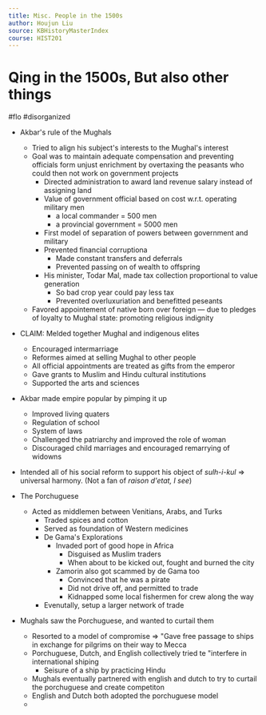 ```yaml
---
title: Misc. People in the 1500s
author: Houjun Liu
source: KBHistoryMasterIndex
course: HIST201
---
```


# Qing in the 1500s, But also other things

#flo #disorganized

* Akbar's rule of the Mughals
    * Tried to align his subject's interests to the Mughal's interest
    * Goal was to maintain adequate compensation and preventing officials form unjust enrichment by overtaxing the peasants who could then not work on government projects
        * Directed administration to award land revenue salary instead of assigning land
        * Value of government official based on cost w.r.t. operating military men
            * a local commander = 500 men
            * a provincial government = 5000 men
        * First model of separation of powers between government and military
        * Prevented financial corruptiona
            * Made constant transfers and deferrals
            * Prevented passing on of wealth to offspring
        * His minister, Todar Mal, made tax collection proportional to value generation
            * So bad crop year could pay less tax
            * Prevented overluxuriation and benefitted peseants
    * Favored appointement of native born over foreign  — due to pledges of loyalty to Mughal state: promoting religious indignity
* CLAIM: Melded together Mughal and indigenous elites
    * Encouraged intermarriage
    * Reformes aimed at selling Mughal to other people
    * All official appointments are treated as gifts from the emperor
    * Gave grants to Muslim and Hindu cultural institutions
    * Supported the arts and sciences
* Akbar made empire popular by pimping it up
    * Improved living quaters
    * Regulation of school
    * System of laws
    * Challenged the patriarchy and improved the role of woman
    * Discouraged child marriages and encouraged remarrying of widowns
* Intended all of his social reform to support his object of _sulh-i-kul_ => universal harmony. (Not a fan of _raison d'etat, I see_)

* The Porchuguese
    * Acted as middlemen between Venitians, Arabs, and Turks
        * Traded spices and cotton
        * Served as foundation of Western medicines
        * De Gama's Explorations
            * Invaded port of good hope in Africa
                * Disguised as Muslim traders
                * When about to be kicked out, fought and burned the city
            * Zamorin also got scammed by de Gama too
                * Convinced that he was a pirate
                * Did not drive off, and permitted to trade
                * Kidnapped some local fishermen for crew along the way
        * Evenutally, setup a larger network of trade 
        
* Mughals saw the Porchuguese, and wanted to curtail them
    * Resorted to a model of compromise => "Gave free passage to ships in exchange for pilgrims on their way to Mecca
    * Porchuguese, Dutch, and English collectively tried te "interfere in international shiping
        * Seisure of a ship by practicing Hindu
    * Mughals eventually partnered with english and dutch to try to curtail the porchuguese and create competiton 
    * English and Dutch both adopted the porchuguese model
    * 